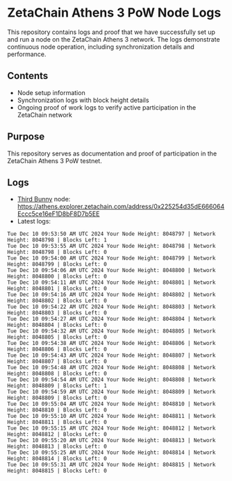 # ZetaChain Athens 3 PoW Node Logs
This repository contains logs and proof that we have successfully set up and run a node on the ZetaChain Athens 3 network. The logs demonstrate continuous node operation, including synchronization details and performance.

## Contents
- Node setup information
- Synchronization logs with block height details
- Ongoing proof of work logs to verify active participation in the ZetaChain network

## Purpose
This repository serves as documentation and proof of participation in the ZetaChain Athens 3 PoW testnet.

## Logs

- [Third Bunny](https://thirdbunny.xyz/) node: https://athens.explorer.zetachain.com/address/0x225254d35dE666064Eccc5ce16eF1D8bF8D7b5EE
- Latest logs:
```
Tue Dec 10 09:53:50 AM UTC 2024 Your Node Height: 8048797 | Network Height: 8048798 | Blocks Left: 1
Tue Dec 10 09:53:55 AM UTC 2024 Your Node Height: 8048798 | Network Height: 8048798 | Blocks Left: 0
Tue Dec 10 09:54:00 AM UTC 2024 Your Node Height: 8048799 | Network Height: 8048799 | Blocks Left: 0
Tue Dec 10 09:54:06 AM UTC 2024 Your Node Height: 8048800 | Network Height: 8048800 | Blocks Left: 0
Tue Dec 10 09:54:11 AM UTC 2024 Your Node Height: 8048801 | Network Height: 8048801 | Blocks Left: 0
Tue Dec 10 09:54:16 AM UTC 2024 Your Node Height: 8048802 | Network Height: 8048802 | Blocks Left: 0
Tue Dec 10 09:54:22 AM UTC 2024 Your Node Height: 8048803 | Network Height: 8048803 | Blocks Left: 0
Tue Dec 10 09:54:27 AM UTC 2024 Your Node Height: 8048804 | Network Height: 8048804 | Blocks Left: 0
Tue Dec 10 09:54:32 AM UTC 2024 Your Node Height: 8048805 | Network Height: 8048805 | Blocks Left: 0
Tue Dec 10 09:54:38 AM UTC 2024 Your Node Height: 8048806 | Network Height: 8048806 | Blocks Left: 0
Tue Dec 10 09:54:43 AM UTC 2024 Your Node Height: 8048807 | Network Height: 8048807 | Blocks Left: 0
Tue Dec 10 09:54:48 AM UTC 2024 Your Node Height: 8048808 | Network Height: 8048808 | Blocks Left: 0
Tue Dec 10 09:54:54 AM UTC 2024 Your Node Height: 8048808 | Network Height: 8048809 | Blocks Left: 1
Tue Dec 10 09:54:59 AM UTC 2024 Your Node Height: 8048809 | Network Height: 8048809 | Blocks Left: 0
Tue Dec 10 09:55:04 AM UTC 2024 Your Node Height: 8048810 | Network Height: 8048810 | Blocks Left: 0
Tue Dec 10 09:55:10 AM UTC 2024 Your Node Height: 8048811 | Network Height: 8048811 | Blocks Left: 0
Tue Dec 10 09:55:15 AM UTC 2024 Your Node Height: 8048812 | Network Height: 8048812 | Blocks Left: 0
Tue Dec 10 09:55:20 AM UTC 2024 Your Node Height: 8048813 | Network Height: 8048813 | Blocks Left: 0
Tue Dec 10 09:55:25 AM UTC 2024 Your Node Height: 8048814 | Network Height: 8048814 | Blocks Left: 0
Tue Dec 10 09:55:31 AM UTC 2024 Your Node Height: 8048815 | Network Height: 8048815 | Blocks Left: 0
```
